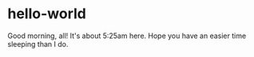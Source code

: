 # hello-world

Good morning, all!
It's about 5:25am here. Hope you have an easier time sleeping than I do.
